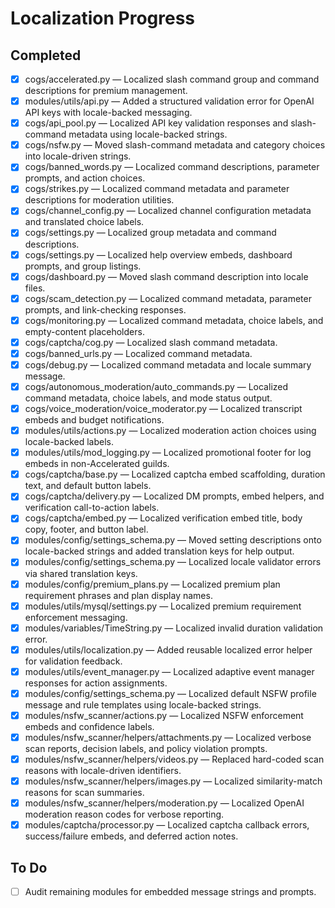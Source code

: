 # Localization Progress

## Completed
- [x] cogs/accelerated.py — Localized slash command group and command descriptions for premium management.
- [x] modules/utils/api.py — Added a structured validation error for OpenAI API keys with locale-backed messaging.
- [x] cogs/api_pool.py — Localized API key validation responses and slash-command metadata using locale-backed strings.
- [x] cogs/nsfw.py — Moved slash-command metadata and category choices into locale-driven strings.
- [x] cogs/banned_words.py — Localized command descriptions, parameter prompts, and action choices.
- [x] cogs/strikes.py — Localized command metadata and parameter descriptions for moderation utilities.
- [x] cogs/channel_config.py — Localized channel configuration metadata and translated choice labels.
- [x] cogs/settings.py — Localized group metadata and command descriptions.
- [x] cogs/settings.py — Localized help overview embeds, dashboard prompts, and group listings.
- [x] cogs/dashboard.py — Moved slash command description into locale files.
- [x] cogs/scam_detection.py — Localized command metadata, parameter prompts, and link-checking responses.
- [x] cogs/monitoring.py — Localized command metadata, choice labels, and empty-content placeholders.
- [x] cogs/captcha/cog.py — Localized slash command metadata.
- [x] cogs/banned_urls.py — Localized command metadata.
- [x] cogs/debug.py — Localized command metadata and locale summary message.
- [x] cogs/autonomous_moderation/auto_commands.py — Localized command metadata, choice labels, and mode status output.
- [x] cogs/voice_moderation/voice_moderator.py — Localized transcript embeds and budget notifications.
- [x] modules/utils/actions.py — Localized moderation action choices using locale-backed labels.
- [x] modules/utils/mod_logging.py — Localized promotional footer for log embeds in non-Accelerated guilds.
- [x] cogs/captcha/base.py — Localized captcha embed scaffolding, duration text, and default button labels.
- [x] cogs/captcha/delivery.py — Localized DM prompts, embed helpers, and verification call-to-action labels.
- [x] cogs/captcha/embed.py — Localized verification embed title, body copy, footer, and button label.
- [x] modules/config/settings_schema.py — Moved setting descriptions onto locale-backed strings and added translation keys for help output.
- [x] modules/config/settings_schema.py — Localized locale validator errors via shared translation keys.
- [x] modules/config/premium_plans.py — Localized premium plan requirement phrases and plan display names.
- [x] modules/utils/mysql/settings.py — Localized premium requirement enforcement messaging.
- [x] modules/variables/TimeString.py — Localized invalid duration validation error.
- [x] modules/utils/localization.py — Added reusable localized error helper for validation feedback.
- [x] modules/utils/event_manager.py — Localized adaptive event manager responses for action assignments.
- [x] modules/config/settings_schema.py — Localized default NSFW profile message and rule templates using locale-backed strings.
- [x] modules/nsfw_scanner/actions.py — Localized NSFW enforcement embeds and confidence labels.
- [x] modules/nsfw_scanner/helpers/attachments.py — Localized verbose scan reports, decision labels, and policy violation prompts.
- [x] modules/nsfw_scanner/helpers/videos.py — Replaced hard-coded scan reasons with locale-driven identifiers.
- [x] modules/nsfw_scanner/helpers/images.py — Localized similarity-match reasons for scan summaries.
- [x] modules/nsfw_scanner/helpers/moderation.py — Localized OpenAI moderation reason codes for verbose reporting.
- [x] modules/captcha/processor.py — Localized captcha callback errors, success/failure embeds, and deferred action notes.

## To Do
- [ ] Audit remaining modules for embedded message strings and prompts.
